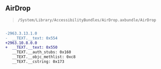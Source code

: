 ## AirDrop

> `/System/Library/AccessibilityBundles/AirDrop.axbundle/AirDrop`

```diff

-2963.3.13.1.0
-  __TEXT.__text: 0x554
+2963.10.8.0.0
+  __TEXT.__text: 0x550
   __TEXT.__auth_stubs: 0x160
   __TEXT.__objc_methlist: 0xc8
   __TEXT.__cstring: 0x173

```

